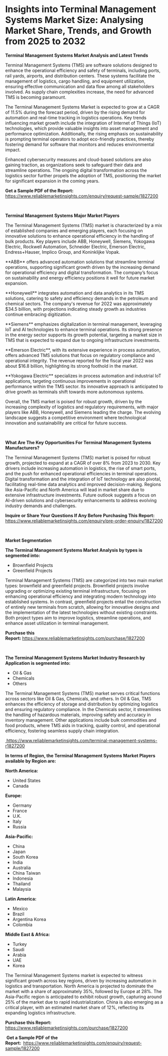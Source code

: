 <p><h1>Insights into Terminal Management Systems Market Size: Analysing Market Share, Trends, and Growth from 2025 to 2032</h1></p><p><strong>Terminal Management Systems Market Analysis and Latest Trends</strong></p>
<p><p>Terminal Management Systems (TMS) are software solutions designed to enhance the operational efficiency and safety of terminals, including ports, rail yards, airports, and distribution centers. These systems facilitate the management of logistics, cargo handling, and equipment utilization, ensuring effective communication and data flow among all stakeholders involved. As supply chain complexities increase, the need for advanced TMS is becoming paramount.</p><p>The Terminal Management Systems Market is expected to grow at a CAGR of 11.5% during the forecast period, driven by the rising demand for automation and real-time tracking in logistics operations. Key trends influencing market growth include the integration of Internet of Things (IoT) technologies, which provide valuable insights into asset management and performance optimization. Additionally, the rising emphasis on sustainability is prompting terminal operators to adopt eco-friendly practices, thereby fostering demand for software that monitors and reduces environmental impact.</p><p>Enhanced cybersecurity measures and cloud-based solutions are also gaining traction, as organizations seek to safeguard their data and streamline operations. The ongoing digital transformation across the logistics sector further propels the adoption of TMS, positioning the market for significant expansion in the coming years.</p></p>
<p><strong>Get a Sample PDF of the Report:&nbsp;</strong> <a href="https://www.reliablemarketinsights.com/enquiry/request-sample/1827200?utm_campaign=3111&utm_medium=2&utm_source=Github&utm_content=ia&utm_term=16042025&utm_id=terminal-management-systems">https://www.reliablemarketinsights.com/enquiry/request-sample/1827200</a></p>
<p>&nbsp;</p>
<p><strong>Terminal Management Systems Major Market Players</strong></p>
<p><p>The Terminal Management Systems (TMS) market is characterized by a mix of established companies and emerging players, each focusing on innovative solutions to enhance operational efficiency in the handling of bulk products. Key players include ABB, Honeywell, Siemens, Yokogawa Electric, Rockwell Automation, Schneider Electric, Emerson Electric, Endress+Hauser, Implico Group, and Koninklijke Vopak.</p><p>**ABB** offers advanced automation solutions that streamline terminal operations, supporting significant growth driven by the increasing demand for operational efficiency and digital transformation. The company’s focus on sustainability and energy efficiency positions it well for future market expansion.</p><p>**Honeywell** integrates automation and data analytics in its TMS solutions, catering to safety and efficiency demands in the petroleum and chemical sectors. The company's revenue for 2022 was approximately $34.5 billion, with projections indicating steady growth as industries continue embracing digitization.</p><p>**Siemens** emphasizes digitalization in terminal management, leveraging IoT and AI technologies to enhance terminal operations. Its strong presence in the energy sector supports its growth potential, targeting a market size in TMS that is expected to expand due to ongoing infrastructure investments.</p><p>**Emerson Electric**, with its extensive experience in process automation, offers advanced TMS solutions that focus on regulatory compliance and operational integrity. The revenue reported for the fiscal year 2022 was about $16.8 billion, highlighting its strong foothold in the market.</p><p>**Yokogawa Electric** specializes in process automation and industrial IoT applications, targeting continuous improvements in operational performance within the TMS sector. Its innovative approach is anticipated to drive growth as terminals shift towards more autonomous systems.</p><p>Overall, the TMS market is poised for robust growth, driven by the increasing complexity of logistics and regulatory requirements, with major players like ABB, Honeywell, and Siemens leading the charge. The evolving landscape suggests a competitive environment where technological innovation and sustainability are critical for future success.</p></p>
<p>&nbsp;</p>
<p><strong>What Are The Key Opportunities For Terminal Management Systems Manufacturers?</strong></p>
<p><p>The Terminal Management Systems (TMS) market is poised for robust growth, projected to expand at a CAGR of over 8% from 2023 to 2030. Key drivers include increasing automation in logistics, the rise of smart ports, and the push for enhanced operational efficiencies in terminal operations. Digital transformation and the integration of IoT technology are also pivotal, facilitating real-time data analytics and improved decision-making. Regions like Asia-Pacific and North America will lead in market share due to extensive infrastructure investments. Future outlook suggests a focus on AI-driven solutions and cybersecurity enhancements to address evolving industry demands and challenges.</p></p>
<p><strong>Inquire or Share Your Questions If Any Before Purchasing This Report:</strong> <a href="https://www.reliablemarketinsights.com/enquiry/pre-order-enquiry/1827200?utm_campaign=3111&utm_medium=2&utm_source=Github&utm_content=ia&utm_term=16042025&utm_id=terminal-management-systems">https://www.reliablemarketinsights.com/enquiry/pre-order-enquiry/1827200</a></p>
<p>&nbsp;</p>
<p><strong>Market Segmentation</strong></p>
<p><strong>The Terminal Management Systems Market Analysis by types is segmented into:</strong></p>
<p><ul><li>Brownfield Projects</li><li>Greenfield Projects</li></ul></p>
<p><p>Terminal Management Systems (TMS) are categorized into two main market types: brownfield and greenfield projects. Brownfield projects involve upgrading or optimizing existing terminal infrastructure, focusing on enhancing operational efficiency and integrating modern technology into established systems. In contrast, greenfield projects entail the construction of entirely new terminals from scratch, allowing for innovative designs and the implementation of the latest technologies without existing constraints. Both project types aim to improve logistics, streamline operations, and enhance asset utilization in terminal management.</p></p>
<p><strong>Purchase this Report:&nbsp;</strong><a href="https://www.reliablemarketinsights.com/purchase/1827200?utm_campaign=3111&utm_medium=2&utm_source=Github&utm_content=ia&utm_term=16042025&utm_id=terminal-management-systems">https://www.reliablemarketinsights.com/purchase/1827200</a></p>
<p>&nbsp;</p>
<p><strong>The Terminal Management Systems Market Industry Research by Application is segmented into:</strong></p>
<p><ul><li>Oil & Gas</li><li>Chemicals</li><li>Others</li></ul></p>
<p><p>The Terminal Management Systems (TMS) market serves critical functions across sectors like Oil & Gas, Chemicals, and others. In Oil & Gas, TMS enhances the efficiency of storage and distribution by optimizing logistics and ensuring regulatory compliance. In the Chemicals sector, it streamlines the handling of hazardous materials, improving safety and accuracy in inventory management. Other applications include bulk commodities and food products, where TMS aids in tracking, quality control, and operational efficiency, fostering seamless supply chain integration.</p></p>
<p><a href="https://www.reliablemarketinsights.com/terminal-management-systems-r1827200?utm_campaign=3111&utm_medium=2&utm_source=Github&utm_content=ia&utm_term=16042025&utm_id=terminal-management-systems">&nbsp;https://www.reliablemarketinsights.com/terminal-management-systems-r1827200</a></p>
<p><strong>In terms of Region, the Terminal Management Systems Market Players available by Region are:</strong></p>
<p>
    <p> <strong> North America: </strong>
        <ul>
            <li>United States</li>
            <li>Canada</li>
        </ul>
        </p> 
    <p> <strong> Europe: </strong>
        <ul>
            <li>Germany</li>
            <li>France</li>
            <li>U.K.</li>
            <li>Italy</li>
            <li>Russia</li>
        </ul>
        </p> 
    <p> <strong> Asia-Pacific: </strong>
        <ul>
            <li>China</li>
            <li>Japan</li>
            <li>South Korea</li>
            <li>India</li>
            <li>Australia</li>
            <li>China Taiwan</li>
            <li>Indonesia</li>
            <li>Thailand</li>
            <li>Malaysia</li>
        </ul>
        </p> 
    <p> <strong> Latin America: </strong>
        <ul>
            <li>Mexico</li>
            <li>Brazil</li>
            <li>Argentina Korea</li>
            <li>Colombia</li>
        </ul>
        </p> 
    <p> <strong> Middle East & Africa: </strong>
        <ul>
            <li>Turkey</li>
            <li>Saudi</li>
            <li>Arabia</li>
            <li>UAE</li>
            <li>Korea</li>
        </ul>
    </p>
    </p>
<p><p>The Terminal Management Systems market is expected to witness significant growth across key regions, driven by increasing automation in logistics and transportation. North America is projected to dominate the market with a share of approximately 35%, followed by Europe at 28%. The Asia-Pacific region is anticipated to exhibit robust growth, capturing around 25% of the market due to rapid industrialization. China is also emerging as a critical player, with an estimated market share of 12%, reflecting its expanding logistics infrastructure.</p></p>
<p><strong>Purchase this Report: </strong><a href="https://www.reliablemarketinsights.com/purchase/1827200?utm_campaign=3111&utm_medium=2&utm_source=Github&utm_content=ia&utm_term=16042025&utm_id=terminal-management-systems">https://www.reliablemarketinsights.com/purchase/1827200</a></p>
<p>&nbsp;<strong>Get a Sample PDF of the Report:&nbsp;&nbsp;</strong><a href="https://www.reliablemarketinsights.com/enquiry/request-sample/1827200?utm_campaign=3111&utm_medium=2&utm_source=Github&utm_content=ia&utm_term=16042025&utm_id=terminal-management-systems">https://www.reliablemarketinsights.com/enquiry/request-sample/1827200</a></p>
<p><strong></strong></p>
<p><p></p><p></p><p></p></p>
